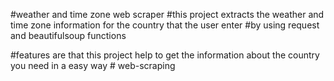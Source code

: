 #weather and time zone web scraper 
#this project extracts the weather and time zone information for the country that the user enter 
#by using request and beautifulsoup functions 

#features are that this project help to get the information about the country you need in a easy way 
#   w e b - s c r a p i n g  
 